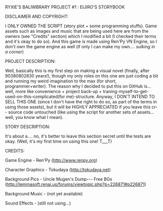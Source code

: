 RYXIE'S BALIWBRARY PROJECT #1 : EIJIRO'S STORYBOOK


DISCLAIMER AND COPYRIGHT: 

I ONLY OWNED THE SCRIPT (story plot + some programming stuffs). Game assets such as images and music that are being used here are from the owners (see "Credits" section) which I modified a bit (I checked their terms and it's okay to do so). And this game is made using Ren'Py VN Engine, so I don't own the game engine as well (if only I can make my own.... *sulking in a corner*) 


PROJECT DESCRIPTION: 

Well, basically this is my first step on making a visual novel (finally, after 90380802830 years!), though my only roles on this one are just coding a bit and running my weird imagination to the max (for short, programmer+writer). The reason why I decided to put this on GitHub is... well, more like convenience + project back-up + traning-myself-to-get-used-on-this-complicated(for me)-structure. Anyway, I DON'T INTEND TO SELL THIS ONE (since I don't have the right to do so, as part of the terms in using those assets), but it will be HIGHLY APPRECIATED if you leave this cr-- source code untouched (like using the script for another sets of assets... well, you know what I mean).


STORY DESCRIPTION:

It's about a.... no, it's better to leave this section secret until the tests are okay. (Well, it's my first time on using this one! T___T)


CREDITS: 

Game Engine        - Ren'Py (http://www.renpy.org)

Character Graphics - Tokudaya (http://tokudaya.net)

Background Pics    - Uncle Mugen's Dump--- Free BGs (http://lemmasoft.renai.us/forums/viewtopic.php?p=226871#p226871)

Background Music   - (not yet available)

Sound Effects      - (still not using...)

